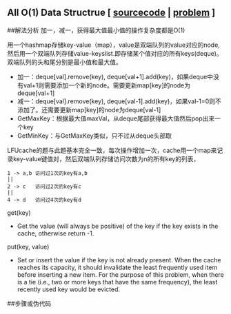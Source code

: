## All O(1) Data Structrue [ [sourcecode](../src/all-oone-data-structure.cpp) | [problem](https://leetcode.com/problems/all-oone-data-structure/) ]

##解法分析
加一，减一，获得最大值最小值的操作复杂度都是O(1)

用一个hashmap存储key-value（map），value是双端队列的value对应的node,然后用一个双端队列存储value-keyslist.即存储某个值对应的所有keys(deque)。双端队列的头和尾分别是最小值和最大值。

+ 加一：deque[val].remove(key), deque[val+1].add(key)，如果deque中没有val+1则需要添加一个新的node。需要更新map[key]的node为deque[val+1]
+ 减一：deque[val].remove(key), deque[val-1].add(key)，如果val-1=0则不添加了。还需要更新map[key]的node为deque[val-1]
+ GetMaxKey：根据最大值maxVal，从deque尾部获得最大值然后pop出来一个key
+ GetMinKey：与GetMaxKey类似，只不过从deque头部取

LFUcache的题与此题基本完全一致，每次操作增加一次，cache用一个map来记录key-value键值对，然后双端队列存储访问次数为n的所有key的列表，

```
1 -> a,b 访问过1次的key有a,b
||
2 -> c   访问过2次的key有c
||
4 -> d   访问过4次的key有d
```

get(key) 

- Get the value (will always be positive) of the key if the key exists in the cache, otherwise return -1. 

put(key, value) 

- Set or insert the value if the key is not already present. When the cache reaches its capacity, it should invalidate the least frequently used item before inserting a new item. For the purpose of this problem, when there is a tie (i.e., two or more keys that have the same frequency), the least recently used key would be evicted.


##步骤或伪代码
